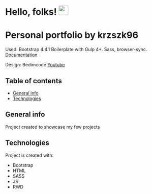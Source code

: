 # Hello, folks! <img src="https://raw.githubusercontent.com/MartinHeinz/MartinHeinz/master/wave.gif" width="30px">

# Personal portfolio by krzszk96

Used: Bootstrap 4.4.1 Boilerplate with Gulp 4+. Sass, browser-sync.
[Documentation](https://bootstrapstarter.com/template-basic-bootstrap-html/)

Design: Bedimcode
[Youtube](https://youtu.be/mq0xJxOTiYo/)

## Table of contents

- [General info](#general-info)
- [Technologies](#technologies)

## General info

Project created to showcase my few projects

## Technologies

Project is created with:

- Bootstrap
- HTML
- SASS
- JS
- RWD
